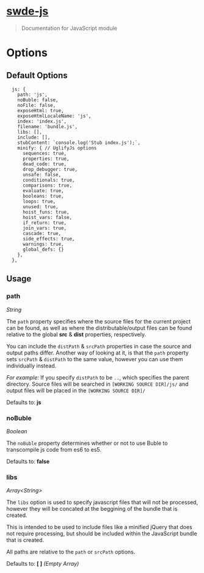 # [swde-js]()

> Documentation for JavaScript module

# Options

## Default Options

```
  js: {
    path: 'js',
    noBuble: false,
    noFile: false,
    exposeHtml: true,
    exposeHtmlLocaleName: 'js',
    index: 'index.js',
    filename: 'bundle.js',
    libs: [],
    include: [],
    stubContent: `console.log('Stub index.js');`,
    minify: { // UglifyJs options
      sequences: true,
      properties: true,
      dead_code: true,
      drop_debugger: true,
      unsafe: false,
      conditionals: true,
      comparisons: true,
      evaluate: true,
      booleans: true,
      loops: true,
      unused: true,
      hoist_funs: true,
      hoist_vars: false,
      if_return: true,
      join_vars: true,
      cascade: true,
      side_effects: true,
      warnings: true,
      global_defs: {}
    },
  },
```

## Usage

### **path**
*String*

The `path` property specifies where the source files for the current project can be found, as well as where the distributable/output files can be found relative to the global **src** & **dist** properties, respectively.

You can include the `distPath` & `srcPath` properties in case the source and output paths differ. Another way of looking at it, is that the `path` property sets `srcPath` & `distPath` to the same value, however you can use them individually instead.

*For example:* If you specify `distPath` to be `..`, which specifies the parent directory. Source files will be searched in `[WORKING SOURCE DIR]/js/` and output files will be placed in the `[WORKING SOURCE DIR]/`

Defaults to: **js**


### **noBuble**
*Boolean*

The `noBuble` property determines whether or not to use Buble to transcompile js code from es6 to es5.

Defaults to: **false**

### **libs**
*Array\<String\>*

The `libs` option is used to specify javascript files that will not be processed, however they will be concated at the beggining of the bundle that is created.

This is intended to be used to include files like a minified jQuery that does not require processing, but should be included within the JavaScript bundle that is created.

All paths are relative to the `path` or `srcPath` options.

Defaults to: **[ ]** *(Empty Array)*